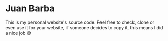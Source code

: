 # Juan Barba

This is my personal website's source code. Feel free to check, clone or even use it for your website, if someone decides to copy it, this means I did a nice job :sweat_smile: